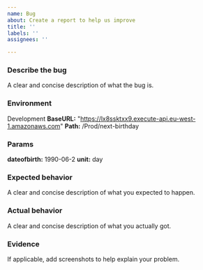 ```yaml
---
name: Bug
about: Create a report to help us improve
title: ''
labels: ''
assignees: ''

---
```


### Describe the bug ###
A clear and concise description of what the bug is.

### Environment ###
Development
**BaseURL:** "https://lx8ssktxx9.execute-api.eu-west-1.amazonaws.com"
**Path:** /Prod/next-birthday 

### Params ###
**dateofbirth:** 1990-06-2
**unit:** day

### Expected behavior ###
A clear and concise description of what you expected to happen.

### Actual behavior ###
A clear and concise description of what you actually got.

### Evidence ###
If applicable, add screenshots to help explain your problem.
